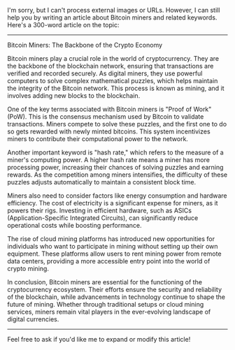 I'm sorry, but I can't process external images or URLs. However, I can still help you by writing an article about Bitcoin miners and related keywords. Here's a 300-word article on the topic:

---

Bitcoin Miners: The Backbone of the Crypto Economy

Bitcoin miners play a crucial role in the world of cryptocurrency. They are the backbone of the blockchain network, ensuring that transactions are verified and recorded securely. As digital miners, they use powerful computers to solve complex mathematical puzzles, which helps maintain the integrity of the Bitcoin network. This process is known as mining, and it involves adding new blocks to the blockchain.

One of the key terms associated with Bitcoin miners is "Proof of Work" (PoW). This is the consensus mechanism used by Bitcoin to validate transactions. Miners compete to solve these puzzles, and the first one to do so gets rewarded with newly minted bitcoins. This system incentivizes miners to contribute their computational power to the network.

Another important keyword is "hash rate," which refers to the measure of a miner's computing power. A higher hash rate means a miner has more processing power, increasing their chances of solving puzzles and earning rewards. As the competition among miners intensifies, the difficulty of these puzzles adjusts automatically to maintain a consistent block time.

Miners also need to consider factors like energy consumption and hardware efficiency. The cost of electricity is a significant expense for miners, as it powers their rigs. Investing in efficient hardware, such as ASICs (Application-Specific Integrated Circuits), can significantly reduce operational costs while boosting performance.

The rise of cloud mining platforms has introduced new opportunities for individuals who want to participate in mining without setting up their own equipment. These platforms allow users to rent mining power from remote data centers, providing a more accessible entry point into the world of crypto mining.

In conclusion, Bitcoin miners are essential for the functioning of the cryptocurrency ecosystem. Their efforts ensure the security and reliability of the blockchain, while advancements in technology continue to shape the future of mining. Whether through traditional setups or cloud mining services, miners remain vital players in the ever-evolving landscape of digital currencies.

--- 

Feel free to ask if you'd like me to expand or modify this article!